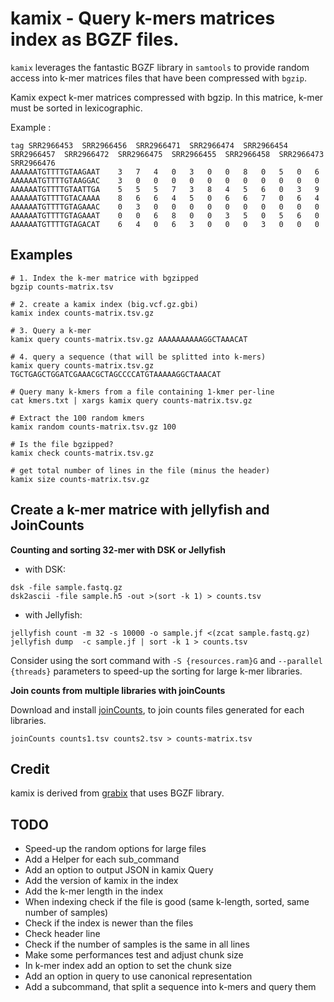 kamix - Query k-mers matrices index as BGZF files.
======================================================

``kamix`` leverages the fantastic BGZF library in ``samtools`` to provide random access into
k-mer matrices files that have been compressed with ``bgzip``.

Kamix expect k-mer matrices compressed with bgzip. In this matrice, k-mer must be sorted in lexicographic.

Example :

```
tag	SRR2966453	SRR2966456	SRR2966471	SRR2966474	SRR2966454	SRR2966457	SRR2966472	SRR2966475	SRR2966455	SRR2966458	SRR2966473	SRR2966476
AAAAAATGTTTTGTAAGAAT	3	7	4	0	3	0	0	8	0	5	0	6
AAAAAATGTTTTGTAAGGAC	3	0	0	0	0	0	0	0	0	0	0	0
AAAAAATGTTTTGTAATTGA	5	5	5	7	3	8	4	5	6	0	3	9
AAAAAATGTTTTGTACAAAA	8	6	6	4	5	0	6	6	7	0	6	4
AAAAAATGTTTTGTAGAAAC	0	3	0	0	0	0	0	0	0	0	0	0
AAAAAATGTTTTGTAGAAAT	0	0	6	8	0	0	3	5	0	5	6	0
AAAAAATGTTTTGTAGACAT	6	4	0	6	3	0	0	0	3	0	0	0
```

## Examples

```
# 1. Index the k-mer matrice with bgzipped
bgzip counts-matrix.tsv

# 2. create a kamix index (big.vcf.gz.gbi)
kamix index counts-matrix.tsv.gz

# 3. Query a k-mer
kamix query counts-matrix.tsv.gz AAAAAAAAAAGGCTAAACAT

# 4. query a sequence (that will be splitted into k-mers)
kamix query counts-matrix.tsv.gz TGCTGAGCTGGATCGAAACGCTAGCCCCATGTAAAAAGGCTAAACAT

# Query many k-kmers from a file containing 1-kmer per-line
cat kmers.txt | xargs kamix query counts-matrix.tsv.gz

# Extract the 100 random kmers
kamix random counts-matrix.tsv.gz 100

# Is the file bgzipped?
kamix check counts-matrix.tsv.gz

# get total number of lines in the file (minus the header)
kamix size counts-matrix.tsv.gz
```


## Create a k-mer matrice with jellyfish and JoinCounts

**Counting and sorting 32-mer with DSK or Jellyfish**

* with DSK:

```
dsk -file sample.fastq.gz
dsk2ascii -file sample.h5 -out >(sort -k 1) > counts.tsv
```

* with Jellyfish:

```
jellyfish count -m 32 -s 10000 -o sample.jf <(zcat sample.fastq.gz)
jellyfish dump  -c sample.jf | sort -k 1 > counts.tsv
```

Consider using the sort command with `-S {resources.ram}G` and `--parallel {threads}` parameters to speed-up the sorting for large k-mer libraries.

**Join counts from multiple libraries with joinCounts**

Download and install [joinCounts](https://github.com/Transipedia/dekupl-joinCounts), to join counts files generated for each libraries.

```
joinCounts counts1.tsv counts2.tsv > counts-matrix.tsv
```

## Credit

kamix is derived from [grabix](https://github.com/arq5x/grabix) that uses BGZF library.

## TODO
- Speed-up the random options for large files
- Add a Helper for each sub_command
- Add an option to output JSON in kamix Query
- Add the version of kamix in the index
- Add the k-mer length in the index
- When indexing check if the file is good (same k-length, sorted, same number of samples)
- Check if the index is newer than the files
- Check header line
- Check if the number of samples is the same in all lines
- Make some performances test and adjust chunk size
- In k-mer index add an option to set the chunk size
- Add an option in query to use canonical representation
- Add a subcommand, that split a sequence into k-mers and query them
